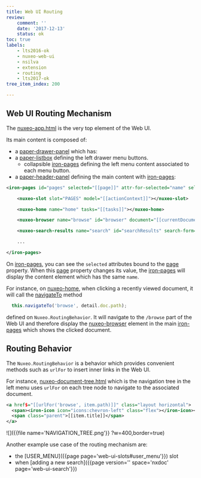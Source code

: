 ```yaml
---
title: Web UI Routing
review:
    comment: ''
    date: '2017-12-13'
    status: ok
toc: true
labels:
    - lts2016-ok
    - nuxeo-web-ui
    - nsilva
    - extension
    - routing
    - lts2017-ok
tree_item_index: 200

---
```

## Web UI Routing Mechanism

The [nuxeo-app.html](https://github.com/nuxeo/nuxeo-web-ui/blob/9.10/elements/nuxeo-app.html) is the very top element of the Web UI.

Its main content is composed of:
 - a [paper-drawer-panel](https://github.com/nuxeo/nuxeo-web-ui/blob/9.10/elements/nuxeo-app.html#L220) which has:
 - a [paper-listbox](https://github.com/nuxeo/nuxeo-web-ui/blob/9.10/elements/nuxeo-app.html#L229) defining the left drawer menu buttons.
   - collapsible [iron-pages](https://github.com/nuxeo/nuxeo-web-ui/blob/9.10/elements/nuxeo-app.html#L243) defining the left menu content associated to each menu button.
 - a [paper-header-panel](https://github.com/nuxeo/nuxeo-web-ui/blob/9.10/elements/nuxeo-app.html#L269) defining the main content with [iron-pages](https://github.com/nuxeo/nuxeo-web-ui/blob/9.10/elements/nuxeo-app.html#L270):


```xml
<iron-pages id="pages" selected="[[page]]" attr-for-selected="name" selected-attribute="visible">

    <nuxeo-slot slot="PAGES" model="[[actionContext]]"></nuxeo-slot>

    <nuxeo-home name="home" tasks="[[tasks]]"></nuxeo-home>

    <nuxeo-browser name="browse" id="browser" document="[[currentDocument]]" selected-tab="{{docAction}}" clipboard="[[clipboard]]"></nuxeo-browser>

    <nuxeo-search-results name="search" id="searchResults" search-form="[[searchForm]]"></nuxeo-search-results>

    ...

</iron-pages>
```

On [iron-pages](https://github.com/nuxeo/nuxeo-web-ui/blob/9.10/elements/nuxeo-app.html#L270), you can see the `selected` attributes bound to the [page](https://github.com/nuxeo/nuxeo-web-ui/blob/9.10/elements/nuxeo-app.html#L350) property. When this [page](https://github.com/nuxeo/nuxeo-web-ui/blob/9.10/elements/nuxeo-app.html#lL350) property changes its value, the [iron-pages](https://github.com/nuxeo/nuxeo-web-ui/blob/9.10/elements/nuxeo-app.html#L270) will display the content element which has the same `name`.

For instance, on [nuxeo-home](https://github.com/nuxeo/nuxeo-web-ui/blob/9.10/elements/nuxeo-app.html#L274), when clicking a recently viewed document, it will call the [navigateTo](https://github.com/nuxeo/nuxeo-web-ui/blob/9.10/elements/nuxeo-home.html#L215) method

```javascript
  this.navigateTo('browse', detail.doc.path);
```

defined on `Nuxeo.RoutingBehavior`. It will navigate to the `/browse` part of the Web UI and therefore display the [nuxeo-browser](https://github.com/nuxeo/nuxeo-web-ui/blob/9.10/elements/nuxeo-app.html#L276) element in the main [iron-pages](https://github.com/nuxeo/nuxeo-web-ui/blob/9.10/elements/nuxeo-app.html#L270) which shows the clicked document.

## Routing Behavior

The `Nuxeo.RoutingBehavior` is a behavior which provides convenient methods such as `urlFor` to insert inner links in the Web UI.

For instance, [nuxeo-document-tree.html](https://github.com/nuxeo/nuxeo-web-ui/blob/9.10/elements/nuxeo-document-tree/nuxeo-document-tree.html) which is the navigation tree in the left menu uses `urlFor` on each tree node to navigate to the associated document.

```xml
<a href$="[[urlFor('browse', item.path)]]" class="layout horizontal">
  <span><iron-icon icon="icons:chevron-left" class="flex"></iron-icon></span>
  <span class="parent">[[item.title]]</span>
</a>
```
![]({{file name='NAVIGATION_TREE.png'}} ?w=400,border=true)


Another example use case of the routing mechanism are:
 - the [USER_MENU]({{page page='web-ui-slots#user_menu'}}) slot
 - when [adding a new search]({{page version='' space='nxdoc' page='web-ui-search'}})
